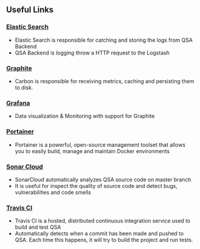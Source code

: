 ## Useful Links

### [Elastic Search](http://qsa.inf.unideb.hu/kibana)

- Elastic Search is responsible for catching and storing the logs from QSA Backend
- QSA Backend is logging throw a HTTP request to the Logstash

### [Graphite](http://qsa.inf.unideb.hu/graphite)

- Carbon is responsible for receiving metrics, caching and persisting them to disk.

### [Grafana](http://qsa.inf.unidebhu/grafana)

- Data visualization & Monitoring with support for Graphite

### [Portainer](http://qsa.inf.unideb.hu/portainer)

- Portainer is a powerful, open-source management toolset that allows you to easily build, manage and maintain Docker environments

### [Sonar Cloud](https://sonarcloud.io/dashboard?id=ZoltanSzilagyiCse_QSA)

- SonarCloud automatically analyzes QSA source code on master branch
- It is useful for inspect the quality of source code and detect bugs, vulnerabilities and code smells

### [Travis CI](https://travis-ci.com/ZoltanSzilagyiCse/QSA)

- Travis CI is a hosted, distributed continuous integration service used to build and test QSA
- Automatically detects when a commit has been made and pushed to QSA. Each time this happens, it will try to build the project and run tests.